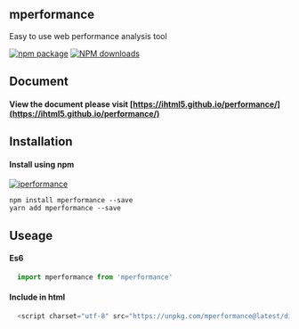 ## mperformance

Easy to use web performance analysis tool

[![npm package](https://img.shields.io/npm/v/jscalpel.svg)](https://www.npmjs.org/package/mperformance)
[![NPM downloads](http://img.shields.io/npm/dm/jscalpel.svg)](https://npmjs.org/package/mperformance)

## Document

#### View the document please visit [https://ihtml5.github.io/performance/](https://ihtml5.github.io/performance/)

## Installation

#### Install using npm 
[![iperformance](https://nodei.co/npm/jscalpel.png)](https://npmjs.org/package/iperformance)
``` 
npm install mperformance --save
yarn add mperformance --save
```

## Useage

#### Es6
```javascript
  import mperformance from 'mperformance'
```
#### Include in html
```javascript
  <script charset="utf-8" src="https://unpkg.com/mperformance@latest/dist/index.js"></script>
```
